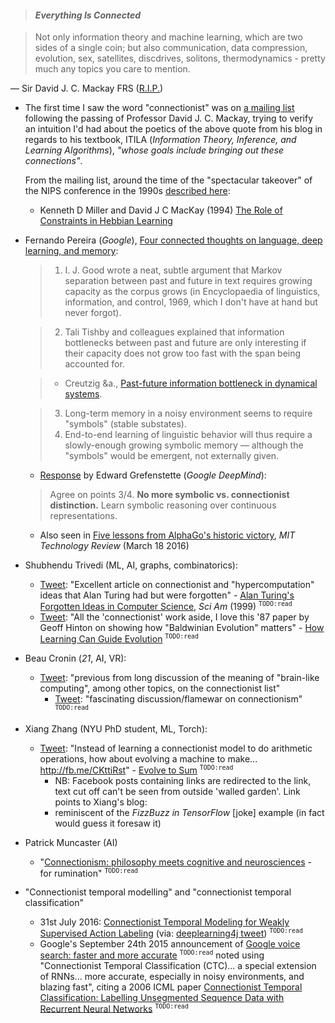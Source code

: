> #### _Everything Is Connected_

> Not only information theory and machine learning, which are two sides of a single coin; but also communication, data compression, evolution, sex, satellites, discdrives, solitons, thermodynamics - pretty much any topics you care to mention.

— Sir David J. C. Mackay FRS ([R.I.P.](http://biochemistri.es/in-memoriam-david-mackay-frs))

- The first time I saw the word "connectionist" was on [a mailing list](http://mailman.srv.cs.cmu.edu/pipermail/connectionists/1992-October.txt) following the passing of Professor David J. C. Mackay, trying to verify an intuition I'd had about the poetics of the above quote from his blog in regards to his textbook, ITILA (_Information Theory, Inference, and Learning Algorithms_), _"whose goals include bringing out these connections"_.  
  
  From the mailing list, around the time of the "spectacular takeover" of the NIPS conference in the 1990s [described here](https://books.google.co.uk/books?id=pjRkCQAAQBAJ&pg=PT161&lpg=PT161&source=bl&f=false#v=onepage&q&f=false):

  - Kenneth D Miller and David J C MacKay (1994) [The Role of Constraints in Hebbian Learning](http://www.neurotheory.columbia.edu/Ken/pubs/miller_mackay94.pdf)

- Fernando Pereira (_Google_), [Four connected thoughts on language, deep learning, and memory](https://plus.google.com/+FernandoPereira/posts/PCcctKkSmpj):  

  >  1.  I. J. Good wrote a neat, subtle argument that Markov separation between past and future in text requires growing capacity as the corpus grows (in Encyclopaedia of linguistics, information, and control, 1969, which I don't have at hand but never forgot).  

  >  2. Tali Tishby and colleagues explained that information bottlenecks between past and future are only interesting if their capacity does not grow too fast with the span being accounted for.  

  >    - Creutzig &a., [Past-future information bottleneck in dynamical systems](http://journals.aps.org/pre/abstract/10.1103/PhysRevE.79.041925).  

  >  3. Long-term memory in a noisy environment seems to require "symbols" (stable substates).
  >  4. End-to-end learning of linguistic behavior will thus require a slowly-enough growing symbolic memory — although the "symbols" would be emergent, not externally given.﻿  
  
   - [Response](https://twitter.com/egrefen/status/647061478940540928) by Edward Grefenstette (_Google DeepMind_):  

    > Agree on points 3/4. __No more symbolic vs. connectionist distinction.__ Learn symbolic reasoning over continuous representations.

    - Also seen in [Five lessons from AlphaGo's historic victory](https://www.technologyreview.com/s/601072/five-lessons-from-alphagos-historic-victory/), _MIT Technology Review_ (March 18 2016)

- Shubhendu Trivedi (ML, AI, graphs, combinatorics):

  - [Tweet](https://twitter.com/_onionesque/status/156276103886024704): "Excellent article on connectionist and "hypercomputation" ideas that Alan Turing had but were forgotten" - [Alan Turing's Forgotten Ideas in Computer Science](http://www.nature.com/scientificamerican/journal/v280/n4/pdf/scientificamerican0499-98.pdf), _Sci Am_ (1999) <sup>`TODO:read`</sup>
  - [Tweet](https://twitter.com/_onionesque/status/229860946527543296): "All the 'connectionist' work aside, I love this '87 paper by Geoff Hinton on showing how "Baldwinian Evolution" matters" - [How Learning Can Guide Evolution](http://www.icts.res.in/media/uploads/Talk/Document/How%20Learning%20Can%20Guide%20Evolution%20-1987.pdf) <sup>`TODO:read`</sup>

- Beau Cronin (_21_, AI, VR):

  - [Tweet](https://twitter.com/beaucronin/status/429692473154084864): "previous from long discussion of the meaning of "brain-like computing", among other topics, on the connectionist list"
    - [Tweet](https://twitter.com/beaucronin/status/429740538380562432): "fascinating discussion/flamewar on connectionism" <sup>`TODO:read`</sup>

- Xiang Zhang (NYU PhD student, ML, Torch):

  - [Tweet](https://twitter.com/G_Auss/status/690868158480138241): "Instead of learning a connectionist model to do arithmetic operations, how about evolving a machine to make... http://fb.me/CKttiRst" - [Evolve to Sum](http://xzh.me/posts/evolvetosum/) <sup>`TODO:read`</sup>
    - NB: Facebook posts containing links are redirected to the link, text cut off can't be seen from outside 'walled garden'. Link points to Xiang's blog:
    - reminiscent of the _FizzBuzz in TensorFlow_ [joke] example (in fact would guess it foresaw it)

- Patrick Muncaster (AI)
  - "[Connectionism: philosophy meets cognitive and neurosciences](http://www.technology.org/2014/08/21/connectionism-philosophy-meets-cognitive-neurosciences/) - for rumination" <sup>`TODO:read`</sup> 

- "Connectionist temporal modelling" and "connectionist temporal classification"
  - 31st July 2016: [Connectionist Temporal Modeling for Weakly Supervised Action Labeling](https://arxiv.org/abs/1607.08584) (via: [deeplearning4j tweet](https://twitter.com/deeplearning4j/status/759630101608747008)) <sup>`TODO:read`</sup>
  - Google's September 24th 2015 announcement of [Google voice search: faster and more accurate](https://research.googleblog.com/2015/09/google-voice-search-faster-and-more.html) <sup>`TODO:read`</sup> noted using "Connectionist Temporal Classification (CTC)... a special extension of RNNs... more accurate, especially in noisy environments, and blazing fast", citing a 2006 ICML paper [Connectionist Temporal Classification: Labelling Unsegmented
Sequence Data with Recurrent Neural Networks](ftp://ftp.idsia.ch/pub/juergen/icml2006.pdf) <sup>`TODO:read`</sup>
